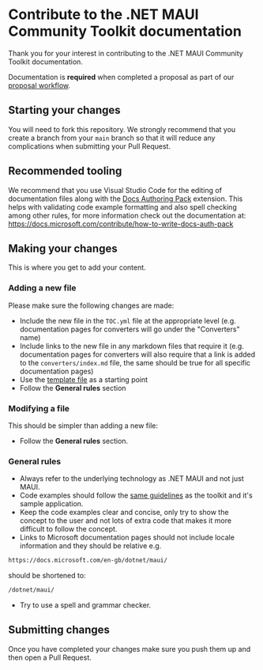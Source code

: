 # Contribute to the .NET MAUI Community Toolkit documentation

Thank you for your interest in contributing to the .NET MAUI Community Toolkit documentation.

Documentation is **required** when completed a proposal as part of our [proposal workflow](https://github.com/CommunityToolkit/Maui/projects). 

## Starting your changes

You will need to fork this repository. We strongly recommend that you create a branch from your `main` branch so that it will reduce any complications when submitting your Pull Request.

## Recommended tooling

We recommend that you use Visual Studio Code for the editing of documentation files along with the [Docs Authoring Pack](https://marketplace.visualstudio.com/items?itemName=docsmsft.docs-authoring-pack) extension. This helps with validating code example formatting and also spell checking among other rules, for more information check out the documentation at: https://docs.microsoft.com/contribute/how-to-write-docs-auth-pack

## Making your changes

This is where you get to add your content.

### Adding a new file

Please make sure the following changes are made:
- Include the new file in the `TOC.yml` file at the appropriate level (e.g. documentation pages for converters will go under the "Converters" name)
- Include links to the new file in any markdown files that require it (e.g. documentation pages for converters will also require that a link is added to the `converters/index.md` file, the same should be true for all specific documentation pages)
- Use the [template file](https://github.com/MicrosoftDocs/CommunityToolkit/blob/main/docs/maui/.template.md) as a starting point
- Follow the **General rules** section

### Modifying a file

This should be simpler than adding a new file:
- Follow the **General rules** section.

### General rules

- Always refer to the underlying technology as .NET MAUI and not just MAUI.
- Code examples should follow the [same guidelines](https://github.com/CommunityToolkit/Maui/blob/main/CONTRIBUTING.md#contributing-code---best-practices) as the toolkit and it's sample application.
- Keep the code examples clear and concise, only try to show the concept to the user and not lots of extra code that makes it more difficult to follow the concept.
- Links to Microsoft documentation pages should not include locale information and they should be relative e.g.
```markdown
https://docs.microsoft.com/en-gb/dotnet/maui/
```
should be shortened to:
```markdown
/dotnet/maui/
```
- Try to use a spell and grammar checker.

## Submitting changes

Once you have completed your changes make sure you push them up and then open a Pull Request.

